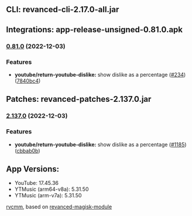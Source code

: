 ## CLI: revanced-cli-2.17.0-all.jar  
## Integrations: app-release-unsigned-0.81.0.apk  
### [0.81.0](https://github.com/revanced/revanced-integrations/compare/v0.80.0...v0.81.0) (2022-12-03)
### Features
* **youtube/return-youtube-dislike:** show dislike as a percentage ([#234](https://github.com/revanced/revanced-integrations/issues/234)) ([7840bc4](https://github.com/revanced/revanced-integrations/commit/7840bc48ba5309eebadeb0f708570bac9f7166e0))

  
## Patches: revanced-patches-2.137.0.jar  
### [2.137.0](https://github.com/revanced/revanced-patches/compare/v2.136.0...v2.137.0) (2022-12-03)
### Features
* **youtube/return-youtube-dislike:** show dislike as a percentage ([#1185](https://github.com/revanced/revanced-patches/issues/1185)) ([cbbab0b](https://github.com/revanced/revanced-patches/commit/cbbab0b4069534a2032258f9a09e9690fc68c291))

  
## App Versions:  
* YouTube: 17.45.36  
* YTMusic (arm64-v8a): 5.31.50  
* YTMusic (arm-v7a): 5.31.50  

 [rvcmm](https://github.com/thrwKappu/rvcmm/), based on [revanced-magisk-module](https://github.com/j-hc/revanced-magisk-module)  
